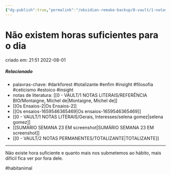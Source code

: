 ```yaml
---
{"dg-publish":true,"permalink":"/obsidian-remake-backup/0-vault/1-notas-literais/insight-pensamento-e-meditacao/nao-existem-horas-suficientes-para-o-dia/","tags":["darkforest","totalizante","enfim","insight","filosofia","ceticismo","estoico","habitanimal"],"dgHomeLink":true,"dgShowLocalGraph":true,"dgShowFileTree":true,"dgEnableSearch":true,"noteIcon":""}
---
```


# Não existem horas suficientes para o dia
criado em: 21:51 2022-08-01

##### Relacionado
- palavras-chave: #darkforest #totalizante #enfim #insight #filosofia #ceticismo #estoico  #insight 
- notas de literatura: [[0 - VAULT/1 NOTAS LITERAIS/REFERÊNCIA BIO/Montaigne, Michel de\|Montaigne, Michel de]]
- [[Os Ensaios-2\|Os Ensaios-2]]
- [[Os ensaios-1659546365469\|Os ensaios-1659546365469]]
- [[0 - VAULT/1 NOTAS LITERAIS/Gerais, Interesses/selena gomez\|selena gomez]]
- [[SUMÁRIO SEMANA 23 EM screenshot\|SUMÁRIO SEMANA 23 EM screenshot]]
- [[0 - VAULT/2 NOTAS PERMANENTES/TOTALIZANTE\|TOTALIZANTE]]
---

Não existe hora suficiente e quanto mais nos submetemos ao hábito, mais difícil fica ver por fora dele.

#habitanimal
